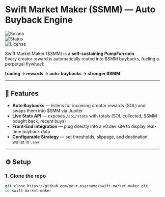 # Swift Market Maker ($SMM) — Auto Buyback Engine

![Solana](https://img.shields.io/badge/solana-mainnet-purple)  
![Status](https://img.shields.io/badge/status-experimental-orange)  
![License](https://img.shields.io/badge/license-MIT-green)

Swift Market Maker ($SMM) is a **self-sustaining PumpFun coin**.  
Every creator reward is automatically routed into $SMM buybacks, fueling a perpetual flywheel:

**trading → rewards → auto-buybacks → stronger $SMM**

---

## 🚀 Features
- **Auto Buybacks** — listens for incoming creator rewards (SOL) and swaps them into $SMM via Jupiter  
- **Live Stats API** — exposes `/api/stats` with totals (SOL collected, $SMM bought back, recent buys)  
- **Front-End Integration** — plug directly into a v0.dev site to display real-time buyback data  
- **Configurable Strategy** — set thresholds, slippage, and destination wallet in `.env`

---

## ⚙️ Setup

### 1. Clone the repo
```bash
git clone https://github.com/your-username/swift-market-maker.git
cd swift-market-maker
